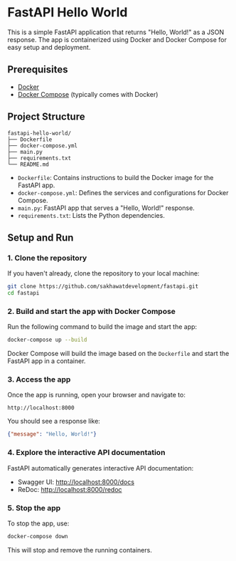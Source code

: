 # FastAPI Hello World

This is a simple FastAPI application that returns "Hello, World!" as a JSON response. The app is containerized using Docker and Docker Compose for easy setup and deployment.

## Prerequisites

- [Docker](https://www.docker.com/get-started)
- [Docker Compose](https://docs.docker.com/compose/install/) (typically comes with Docker)

## Project Structure

```
fastapi-hello-world/
├── Dockerfile
├── docker-compose.yml
├── main.py
├── requirements.txt
└── README.md
```

- `Dockerfile`: Contains instructions to build the Docker image for the FastAPI app.
- `docker-compose.yml`: Defines the services and configurations for Docker Compose.
- `main.py`: FastAPI app that serves a "Hello, World!" response.
- `requirements.txt`: Lists the Python dependencies.

## Setup and Run

### 1. Clone the repository

If you haven't already, clone the repository to your local machine:

```bash
git clone https://github.com/sakhawatdevelopment/fastapi.git
cd fastapi
```

### 2. Build and start the app with Docker Compose

Run the following command to build the image and start the app:

```bash
docker-compose up --build
```

Docker Compose will build the image based on the `Dockerfile` and start the FastAPI app in a container.

### 3. Access the app

Once the app is running, open your browser and navigate to:

```
http://localhost:8000
```

You should see a response like:

```json
{"message": "Hello, World!"}
```

### 4. Explore the interactive API documentation

FastAPI automatically generates interactive API documentation:

- Swagger UI: [http://localhost:8000/docs](http://localhost:8000/docs)
- ReDoc: [http://localhost:8000/redoc](http://localhost:8000/redoc)

### 5. Stop the app

To stop the app, use:

```bash
docker-compose down
```

This will stop and remove the running containers.